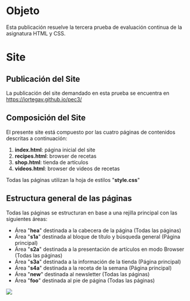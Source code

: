 # Objeto

Esta publicación resuelve la tercera prueba de evaluación continua de la asignatura HTML y CSS.

# Site



## Publicación del Site

La publicación del site demandado en esta prueba se encuentra en https://iortegav.github.io/pec3/



## Composición del Site

El presente site está compuesto por las cuatro páginas de contenidos descritas a continuación:

1. **index.html**: página inicial del site
2. **recipes.html**: browser de recetas
3. **shop.html**: tienda de artículos
4. **videos.html**: browser de videos de recetas

Todas las páginas utilizan la hoja de estilos "**style.css**"

## Estructura general de las páginas 

Todas las páginas se estructuran en base a una rejilla principal con las siguientes áreas:

- Área "**hea**" destinada a la cabecera de la página (Todas las páginas)
- Área "**s1a**" destinada al bloque de título y búsqueda general (Página principal)
- Área "**s2a**" destinada a la presentación de artículos en modo Browser (Todas las páginas)
- Área "**s3a**" destinada a la información de la tienda (Página principal)
- Área "**s4a**" destinada a la receta de la semana (Página principal)
- Área "**new**" destinada al newsletter (Todas las páginas)
- Área "**foo**" destinada al pie de página (Todas las páginas)


![](https://github.com/iortegav/pec3/img_md/grid.png)



